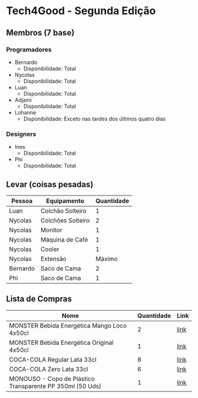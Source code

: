 # Tech4Good - Segunda Edição

## Membros (7 base)

### Programadores

- Bernardo
  - Disponibilidade: Total
- Nycolas
  - Disponibilidade: Total
- Luan
  - Disponibilidade: Total
- Adjami
  - Disponibilidade: Total
- Lohanne
  - Disponibilidade: Exceto nas tardes dos últimos quatro dias

### Designers

- Ines
  - Disponibilidade: Total
- Phi
  - Disponibilidade: Total

## Levar (coisas pesadas)

| Pessoa   | Equipamento       | Quantidade |
| -------- | ----------------- | ---------- |
| Luan     | Colchão Solteiro  | 1          |
| Nycolas  | Colchões Solteiro | 2          |
| Nycolas  | Monitor           | 1          |
| Nycolas  | Máquina de Café   | 1          |
| Nycolas  | Cooler            | 1          |
| Nycolas  | Extensão          | Máximo     |
| Bernardo | Saco de Cama      | 2          |
| Phi      | Saco de Cama      | 1          |

## Lista de Compras

| Nome                                                      | Quantidade | Link                                                                                                             |
| --------------------------------------------------------- | ---------- | ---------------------------------------------------------------------------------------------------------------- |
| MONSTER Bebida Energética Mango Loco 4x50cl               | 2          | [link](https://produtos.makro.pt/shop/pv/BTY-X146246/0032/0021/MONSTER-Bebida-Energ%C3%A9tica-Mango-Loco-4x50cl) |
| MONSTER Bebida Energética Original 4x50cl                 | 1          | [link](https://produtos.makro.pt/shop/pv/BTY-X146248/0032/0021/MONSTER-Bebida-Energ%C3%A9tica-Original-4x50cl)   |
| COCA-COLA Regular Lata 33cl                               | 8          | [link](https://produtos.makro.pt/shop/pv/BTY-X147096/0032/0021/COCA-COLA-Regular-Lata-33cl)                      |
| COCA-COLA Zero Lata 33cl                                  | 6          | [link](https://produtos.makro.pt/shop/pv/BTY-X147097/0032/0021/COCA-COLA-Zero-Lata-33cl)                         |
| MONOUSO - Copo de Plástico Transparente PP 350ml (50 Uds) | 1          | [link](https://www.makro.pt/marketplace/product/f9523292-5224-4b60-bacd-6a7ba79b9091)                            |

